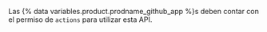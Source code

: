 Las {% data variables.product.prodname_github_app %}s deben contar con el permiso de `actions` para utilizar esta API.